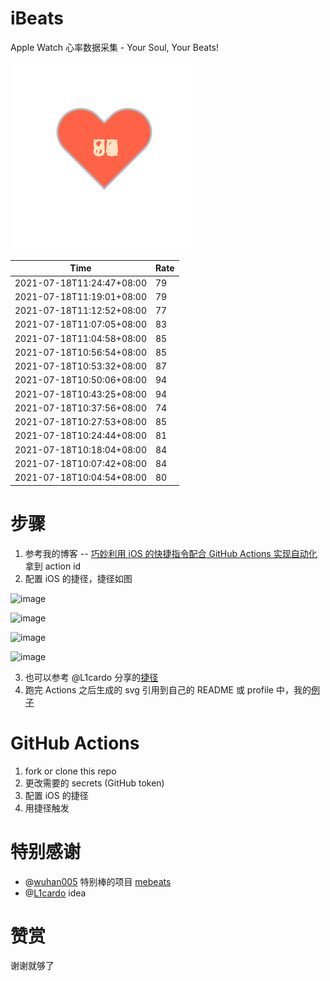 # iBeats
Apple Watch 心率数据采集 - Your Soul, Your Beats!

![](./files/heart.svg)

<!--START_SECTION:my_heart_rate-->
| Time | Rate | 
 | ---- | ---- | 
| 2021-07-18T11:24:47+08:00 | 79 |
| 2021-07-18T11:19:01+08:00 | 79 |
| 2021-07-18T11:12:52+08:00 | 77 |
| 2021-07-18T11:07:05+08:00 | 83 |
| 2021-07-18T11:04:58+08:00 | 85 |
| 2021-07-18T10:56:54+08:00 | 85 |
| 2021-07-18T10:53:32+08:00 | 87 |
| 2021-07-18T10:50:06+08:00 | 94 |
| 2021-07-18T10:43:25+08:00 | 94 |
| 2021-07-18T10:37:56+08:00 | 74 |
| 2021-07-18T10:27:53+08:00 | 85 |
| 2021-07-18T10:24:44+08:00 | 81 |
| 2021-07-18T10:18:04+08:00 | 84 |
| 2021-07-18T10:07:42+08:00 | 84 |
| 2021-07-18T10:04:54+08:00 | 80 |

<!--END_SECTION:my_heart_rate-->

# 步骤
1. 参考我的博客 -- [巧妙利用 iOS 的快捷指令配合 GitHub Actions 实现自动化](https://github.com/yihong0618/gitblog/issues/198) 拿到 action id
2. 配置 iOS 的捷径，捷径如图

![image](https://user-images.githubusercontent.com/15976103/122154218-0db0b480-ce97-11eb-93bb-5aec07c558dc.png)

![image](https://user-images.githubusercontent.com/15976103/122154236-186b4980-ce97-11eb-8e4b-70551a0391ae.png)

![image](https://user-images.githubusercontent.com/15976103/122154268-2d47dd00-ce97-11eb-902e-3acf292265a9.png)

![image](https://user-images.githubusercontent.com/15976103/122174055-fa144680-ceb4-11eb-9be2-3eb83cd516f7.png)

3. 也可以参考 @L1cardo 分享的[捷径](https://www.icloud.com/shortcuts/6ab6047b459c41ad822ad6b94b1c03d4)
4. 跑完 Actions 之后生成的 svg 引用到自己的 README 或 profile 中，我的[例子](https://github.com/yihong0618) 

# GitHub Actions

1. fork or clone this repo
2. 更改需要的 secrets (GitHub token)
3. 配置 iOS 的捷径
4. 用捷径触发

# 特别感谢
- @[wuhan005](https://github.com/wuhan005) 特别棒的项目 [mebeats](https://github.com/wuhan005/mebeats)
- @[L1cardo](https://github.com/L1cardo) idea

# 赞赏
谢谢就够了
